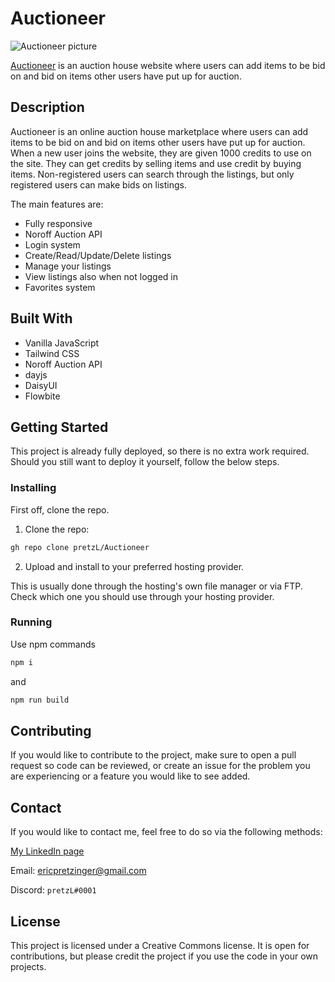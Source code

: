 # Auctioneer

![Auctioneer picture](https://user-images.githubusercontent.com/30121693/206851521-820cd915-f972-4500-ac5d-a97d53707b00.png)


[Auctioneer](Auctioneer-sp2.netlify.app) is an auction house website where users can add items to be bid on and bid on items other users have put up for auction.

## Description

Auctioneer is an online auction house marketplace where users can add items to be bid on and bid on items other users have put up for auction. When a new user joins the website, they are given 1000 credits to use on the site. They can get credits by selling items and use credit by buying items. Non-registered users can search through the listings, but only registered users can make bids on listings.

The main features are:

- Fully responsive
- Noroff Auction API
- Login system
- Create/Read/Update/Delete listings
- Manage your listings
- View listings also when not logged in
- Favorites system

## Built With

- Vanilla JavaScript
- Tailwind CSS
- Noroff Auction API
- dayjs
- DaisyUI
- Flowbite

## Getting Started

This project is already fully deployed, so there is no extra work required. Should you still want to deploy it yourself, follow the below steps.

### Installing

First off, clone the repo.

1. Clone the repo:

```bash
gh repo clone pretzL/Auctioneer
```

2. Upload and install to your preferred hosting provider.

This is usually done through the hosting's own file manager or via FTP. Check which one you should use through your hosting provider.

### Running

Use npm commands
```bash
npm i
```
and
```bash
npm run build
```

## Contributing

If you would like to contribute to the project, make sure to open a pull request so code can be reviewed, or create an issue for the problem you are experiencing or a feature you would like to see added.

## Contact

If you would like to contact me, feel free to do so via the following methods:

[My LinkedIn page](https://www.linkedin.com/in/eric-pretzinger-0753551a4/)

Email: ericpretzinger@gmail.com

Discord: `pretzL#0001`

## License

This project is licensed under a Creative Commons license. It is open for contributions, but please credit the project if you use the code in your own projects.

 
